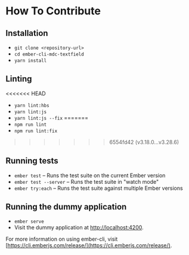 # How To Contribute

## Installation

* `git clone <repository-url>`
* `cd ember-cli-mdc-textfield`
* `yarn install`

## Linting

<<<<<<< HEAD
* `yarn lint:hbs`
* `yarn lint:js`
* `yarn lint:js --fix`
=======
* `npm run lint`
* `npm run lint:fix`
>>>>>>> 6554fd42 (v3.18.0...v3.28.6)

## Running tests

* `ember test` – Runs the test suite on the current Ember version
* `ember test --server` – Runs the test suite in "watch mode"
* `ember try:each` – Runs the test suite against multiple Ember versions

## Running the dummy application

* `ember serve`
* Visit the dummy application at [http://localhost:4200](http://localhost:4200).

For more information on using ember-cli, visit [https://cli.emberjs.com/release/](https://cli.emberjs.com/release/).
